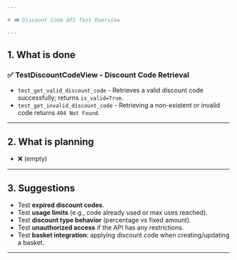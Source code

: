 ```yaml
---

# 🎟️ Discount Code API Test Overview

---
```


## 1. What is done

### ✅ TestDiscountCodeView - Discount Code Retrieval

* `test_get_valid_discount_code` - Retrieves a valid discount code successfully; returns `is_valid=True`.
* `test_get_invalid_discount_code` - Retrieving a non-existent or invalid code returns `404 Not Found`.

---

## 2. What is planning

* ❌ (empty)

---

## 3. Suggestions

* Test **expired discount codes**.
* Test **usage limits** (e.g., code already used or max uses reached).
* Test **discount type behavior** (percentage vs fixed amount).
* Test **unauthorized access** if the API has any restrictions.
* Test **basket integration**: applying discount code when creating/updating a basket.

---